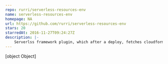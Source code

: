 ```yaml
---
repo: rurri/serverless-resources-env
name: serverless-resources-env
homepage: NA
url: https://github.com/rurri/serverless-resources-env
stars: 20
starredAt: 2016-11-27T09:24:27Z
description: |-
    Serverlss framework plugin, which after a deploy, fetches cloudformation resource identifiers and sets them on AWS lambdas, and creates local ./.serverless-resources-env/.<region>_<stage>_<function-name> file
---
```


[object Object]
